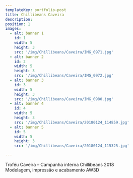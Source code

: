 ```yaml
---
templateKey: portfolio-post
title: Chillibeans Caveira
description: 
position: 1
images:
  - alt: banner 1
    id: 1
    width: 5
    height: 3
    src: '/img/Chillibeans/Caveira/IMG_0971.jpg'
  - alt: banner 2
    id: 2
    width: 5
    height: 3
    src: '/img/Chillibeans/Caveira/IMG_0972.jpg'
  - alt: banner 3
    id: 3
    width: 5
    height: 3
    src: '/img/Chillibeans/Caveira/IMG_0980.jpg'
  - alt: banner 4
    id: 4
    width: 5
    height: 3
    src: '/img/Chillibeans/Caveira/20180124_114859.jpg'
  - alt: banner 5
    id: 5
    width: 5
    height: 3
    src: '/img/Chillibeans/Caveira/20180124_115325.jpg'

---
```

Troféu Caveira – Campanha interna Chillibeans 2018<br />
Modelagem, impressão e acabamento AW3D